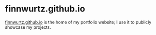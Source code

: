 # finnwurtz.github.io
[finnwurtz.github.io](https://finnwurtz.github.io/) is the home of my portfolio website; I use it to publicly showcase my projects.
